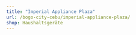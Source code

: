```yaml
---
title: "Imperial Appliance Plaza"
url: /bogo-city-cebu/imperial-appliance-plaza/
shop: Haushaltsgeräte
---
```

